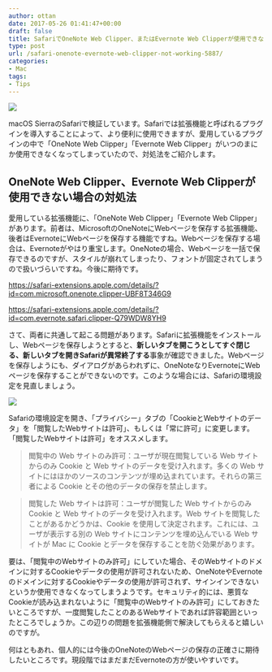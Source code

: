 ```yaml
---
author: ottan
date: 2017-05-26 01:41:47+00:00
draft: false
title: SafariでOneNote Web Clipper、またはEvernote Web Clipperが使用できない場合の対処法
type: post
url: /safari-onenote-evernote-web-clipper-not-working-5887/
categories:
- Mac
tags:
- Tips
---
```


![](/images/2017/05/170526-59277dea3d81e.png)






macOS SierraのSafariで検証しています。Safariでは拡張機能と呼ばれるプラグインを導入することによって、より便利に使用できますが、愛用しているプラグインの中で「OneNote Web Clipper」「Evernote Web Clipper」がいつのまにか使用できなくなってしまっていたので、対処法をご紹介します。





## OneNote Web Clipper、Evernote Web Clipperが使用できない場合の対処法





愛用している拡張機能に、「OneNote Web Clipper」「Evernote Web Clipper」があります。前者は、MicrosoftのOneNoteにWebページを保存する拡張機能、後者はEvernoteにWebページを保存する機能ですね。Webページを保存する場合は、Evernoteがやはり重宝します。OneNoteの場合、Webページを一括で保存できるのですが、スタイルが崩れてしまったり、フォントが固定されてしまうので扱いづらいですね。今後に期待です。



https://safari-extensions.apple.com/details/?id=com.microsoft.onenote.clipper-UBF8T346G9

https://safari-extensions.apple.com/details/?id=com.evernote.safari.clipper-Q79WDW8YH9



さて、両者に共通して起こる問題があります。Safariに拡張機能をインストールし、Webページを保存しようとすると、**新しいタブを開こうとしてすぐ閉じる、新しいタブを開きSafariが異常終了する**事象が確認できました。Webページを保存しようにも、ダイアログがあらわれずに、OneNoteなりEvernoteにWebページを保存することができないのです。このような場合には、Safariの環境設定を見直しましょう。





![](/images/2017/05/170526-5927860800143.png)






Safariの環境設定を開き、「プライバシー」タブの「CookieとWebサイトのデータ」を「閲覧したWebサイトは許可」、もしくは「常に許可」に変更します。「閲覧したWebサイトは許可」をオススメします。





<blockquote>閲覧中の Web サイトのみ許可：ユーザが現在閲覧している Web サイトからのみ Cookie と Web サイトのデータを受け入れます。多くの Web サイトにはほかのソースのコンテンツが埋め込まれています。それらの第三者による Cookie とその他のデータの保存を禁止します。</blockquote>





<blockquote>閲覧した Web サイトは許可：ユーザが閲覧した Web サイトからのみ Cookie と Web サイトのデータを受け入れます。Web サイトを閲覧したことがあるかどうかは、Cookie を使用して決定されます。これには、ユーザが表示する別の Web サイトにコンテンツを埋め込んでいる Web サイトが Mac に Cookie とデータを保存することを防ぐ効果があります。</blockquote>





要は、「閲覧中のWebサイトのみ許可」にしていた場合、そのWebサイトのドメインに対するCookieやデータの使用が許可されないため、OneNoteやEvernoteのドメインに対するCookieやデータの使用が許可されず、サインインできないというか使用できなくなってしまうようです。セキュリティ的には、悪質なCookieが読み込まれないように「閲覧中のWebサイトのみ許可」にしておきたいところですが、一度閲覧したことのあるWebサイトであれば許容範囲といったところでしょうか。この辺りの問題を拡張機能側で解決してもらえると嬉しいのですが。





何はともあれ、個人的には今後のOneNoteのWebページの保存の正確さに期待したいところです。現段階ではまだまだEvernoteの方が使いやすいです。
